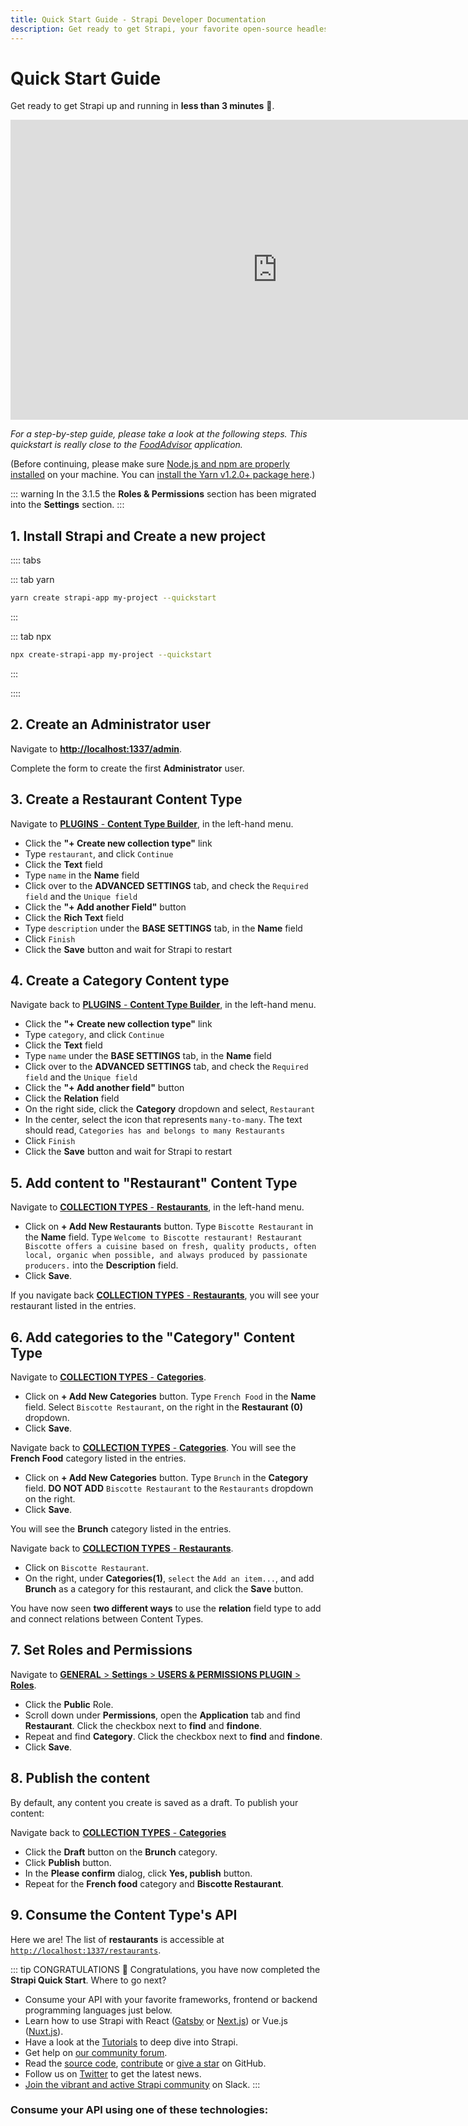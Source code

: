 ```yaml
---
title: Quick Start Guide - Strapi Developer Documentation
description: Get ready to get Strapi, your favorite open-source headless cms up and running in less than 3 minutes.
---
```


# Quick Start Guide

Get ready to get Strapi up and running in **less than 3 minutes** 🚀.

<div class="video-container">
  <iframe width="853" height="480" src="https://www.youtube.com/embed/zd0_S_FPzKg" frameborder="0" allow="accelerometer; autoplay; encrypted-media; gyroscope; picture-in-picture" allowfullscreen></iframe>
</div>

_For a step-by-step guide, please take a look at the following steps. This quickstart is really close to the [FoodAdvisor](https://github.com/strapi/foodadvisor) application._

(Before continuing, please make sure [Node.js and npm are properly installed](/developer-docs/latest/setup-deployment-guides/installation/cli.md#step-1-make-sure-requirements-are-met) on your machine. You can [install the Yarn v1.2.0+ package here](https://yarnpkg.com/en/).)

::: warning
In the 3.1.5 the **Roles & Permissions** section has been migrated into the **Settings** section.
:::

## 1. Install Strapi and Create a new project

:::: tabs

::: tab yarn

```bash
yarn create strapi-app my-project --quickstart
```

:::

::: tab npx

```bash
npx create-strapi-app my-project --quickstart
```

:::

::::

## 2. Create an Administrator user

Navigate to [**http://localhost:1337/admin**](http://localhost:1337/admin).

Complete the form to create the first **Administrator** user.

## 3. Create a Restaurant Content Type

Navigate to [**PLUGINS** - **Content Type Builder**](http://localhost:1337/admin/plugins/content-type-builder), in the left-hand menu.

- Click the **"+ Create new collection type"** link
- Type `restaurant`, and click `Continue`
- Click the **Text** field
- Type `name` in the **Name** field
- Click over to the **ADVANCED SETTINGS** tab, and check the `Required field` and the `Unique field`
- Click the **"+ Add another Field"** button
- Click the **Rich Text** field
- Type `description` under the **BASE SETTINGS** tab, in the **Name** field
- Click `Finish`
- Click the **Save** button and wait for Strapi to restart

## 4. Create a Category Content type

Navigate back to [**PLUGINS** - **Content Type Builder**](http://localhost:1337/admin/plugins/content-type-builder), in the left-hand menu.

- Click the **"+ Create new collection type"** link
- Type `category`, and click `Continue`
- Click the **Text** field
- Type `name` under the **BASE SETTINGS** tab, in the **Name** field
- Click over to the **ADVANCED SETTINGS** tab, and check the `Required field` and the `Unique field`
- Click the **"+ Add another field"** button
- Click the **Relation** field
- On the right side, click the **Category** dropdown and select, `Restaurant`
- In the center, select the icon that represents `many-to-many`. The text should read, `Categories has and belongs to many Restaurants`
- Click `Finish`
- Click the **Save** button and wait for Strapi to restart

## 5. Add content to "Restaurant" Content Type

Navigate to [**COLLECTION TYPES** - **Restaurants**](http://localhost:1337/admin/plugins/content-manager/collectionType/application::restaurant.restaurant), in the left-hand menu.

- Click on **+ Add New Restaurants** button. Type `Biscotte Restaurant` in the **Name** field. Type `Welcome to Biscotte restaurant! Restaurant Biscotte offers a cuisine based on fresh, quality products, often local, organic when possible, and always produced by passionate producers.` into the **Description** field.
- Click **Save**.

If you navigate back [**COLLECTION TYPES** - **Restaurants**](http://localhost:1337/admin/plugins/content-manager/collectionType/application::restaurant.restaurant), you will see your restaurant listed in the entries.

## 6. Add categories to the "Category" Content Type

Navigate to [**COLLECTION TYPES** - **Categories**](http://localhost:1337/admin/plugins/content-manager/collectionType/application::category.category).

- Click on **+ Add New Categories** button. Type `French Food` in the **Name** field. Select `Biscotte Restaurant`, on the right in the **Restaurant (0)** dropdown.
- Click **Save**.

Navigate back to [**COLLECTION TYPES** - **Categories**](http://localhost:1337/admin/plugins/content-manager/collectionType/application::category.category). You will see the **French Food** category listed in the entries.

- Click on **+ Add New Categories** button. Type `Brunch` in the **Category** field. **DO NOT ADD** `Biscotte Restaurant` to the `Restaurants` dropdown on the right.
- Click **Save**.

You will see the **Brunch** category listed in the entries.

Navigate back to [**COLLECTION TYPES** - **Restaurants**](http://localhost:1337/admin/plugins/content-manager/collectionType/application::restaurant.restaurant).

- Click on `Biscotte Restaurant`.
- On the right, under **Categories(1)**, `select` the `Add an item...`, and add **Brunch** as a category for this restaurant, and click the **Save** button.

You have now seen **two different ways** to use the **relation** field type to add and connect relations between Content Types.

## 7. Set Roles and Permissions

Navigate to [**GENERAL** > **Settings** > **USERS & PERMISSIONS PLUGIN** > **Roles**](http://localhost:1337/admin/settings/users-permissions/roles).

- Click the **Public** Role.
- Scroll down under **Permissions**, open the **Application** tab and find **Restaurant**. Click the checkbox next to **find** and **findone**.
- Repeat and find **Category**. Click the checkbox next to **find** and **findone**.
- Click **Save**.

## 8. Publish the content

By default, any content you create is saved as a draft. To publish your content:

Navigate back to [**COLLECTION TYPES** - **Categories**](http://localhost:1337/admin/plugins/content-manager/collectionType/application::category.category)

- Click the **Draft** button on the **Brunch** category.
- Click **Publish** button.
- In the **Please confirm** dialog, click **Yes, publish** button.
- Repeat for the **French food** category and **Biscotte Restaurant**.

## 9. Consume the Content Type's API

Here we are! The list of **restaurants** is accessible at [`http://localhost:1337/restaurants`](http://localhost:1337/restaurants).

::: tip CONGRATULATIONS
👏 Congratulations, you have now completed the **Strapi Quick Start**. Where to go next?

- Consume your API with your favorite frameworks, frontend or backend programming languages just below.
- Learn how to use Strapi with React ([Gatsby](https://strapi.io/blog/build-a-static-blog-with-gatsby-and-strapi) or [Next.js](https://strapi.io/blog/nextjs-react-hooks-strapi-food-app-1)) or Vue.js ([Nuxt.js](https://strapi.io/blog/cooking-a-deliveroo-clone-with-nuxt-vue-js-graphql-strapi-and-stripe-setup-part-1-7/)).
- Have a look at the [Tutorials](https://strapi.io/tutorials) to deep dive into Strapi.
- Get help on [our community forum](https://forum.strapi.io).
- Read the [source code](https://github.com/strapi/strapi), [contribute](https://github.com/strapi/strapi/blob/master/CONTRIBUTING.md) or [give a star](https://github.com/strapi/strapi) on GitHub.
- Follow us on [Twitter](https://twitter.com/strapijs) to get the latest news.
- [Join the vibrant and active Strapi community](https://slack.strapi.io) on Slack.
  :::

### Consume your API using one of these technologies:

  <IntegrationLinks>
  </IntegrationLinks>
